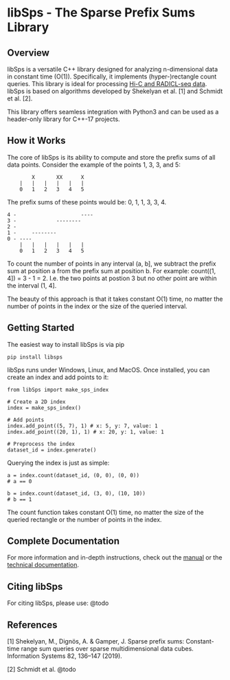 # libSps - The Sparse Prefix Sums Library

## Overview

libSps is a versatile C++ library designed for analyzing n-dimensional data in constant time (O(1)). 
Specifically, it implements (hyper-)rectangle count queries.
This library is ideal for processing [Hi-C and RADICL-seq data](https://en.wikipedia.org/wiki/Chromosome_conformation_capture "Wikipedia").
libSps is based on algorithms developed by Shekelyan et al. [1] and Schmidt et al. [2].

This library offers seamless integration with Python3 and can be used as a header-only library for C++-17 projects.

## How it Works

The core of libSps is its ability to compute and store the prefix sums of all data points. 
Consider the example of the points 1, 3, 3, and 5:

            X       XX      X
        |   |   |   |   |   |
        0   1   2   3   4   5

The prefix sums of these points would be: 0, 1, 1, 3, 3, 4.

    4 -                     ----
    3 -             --------
    2 -
    1 -     --------
    0 - ----
        |   |   |   |   |   |
        0   1   2   3   4   5

To count the number of points in any interval (a, b], we subtract the prefix sum at position a from the prefix sum at position b. 
For example: count((1, 4]) = 3 - 1 = 2.
I.e. the two points at postion 3 but no other point are within the interval (1, 4].

The beauty of this approach is that it takes constant O(1) time, no matter the number of points in the index or the size of the queried interval.

## Getting Started

The easiest way to install libSps is via pip

    pip install libsps

libSps runs under Windows, Linux, and MacOS. Once installed, you can create an index and add points to it:

    from libSps import make_sps_index

    # Create a 2D index
    index = make_sps_index()

    # Add points
    index.add_point((5, 7), 1) # x: 5, y: 7, value: 1
    index.add_point((20, 1), 1) # x: 20, y: 1, value: 1

    # Preprocess the index
    dataset_id = index.generate()

Querying the index is just as simple:

    a = index.count(dataset_id, (0, 0), (0, 0))
    # a == 0

    b = index.count(dataset_id, (3, 0), (10, 10))
    # b == 1

The count function takes constant O(1) time, no matter the size of the queried rectangle or the number of points in the index.

## Complete Documentation

For more information and in-depth instructions, check out the [manual](https://github.com/Siegel-Lab/libSps/blob/master/Manual.md "Manual") or the [technical documentation](https://libsps.readthedocs.io/ "Technical Documentation").

## Citing libSps

For citing libSps, please use:
@todo

## References

[1] Shekelyan, M., Dignös, A. & Gamper, J. Sparse prefix sums: Constant-time range sum queries over sparse multidimensional data cubes. Information Systems 82, 136–147 (2019).

[2] Schmidt et al. @todo

